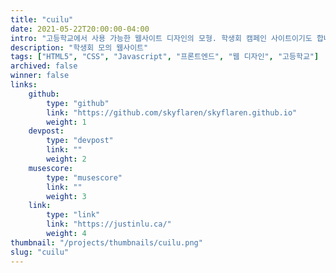 ```yaml
---
title: "cuilu"
date: 2021-05-22T20:00:00-04:00
intro: "고등학교에서 사용 가능한 웹사이트 디자인의 모형. 학생회 캠페인 사이트이기도 합니다."
description: "학생회 모의 웹사이트"
tags: ["HTML5", "CSS", "Javascript", "프론트엔드", "웹 디자인", "고등학교"]
archived: false
winner: false
links: 
    github: 
        type: "github"
        link: "https://github.com/skyflaren/skyflaren.github.io"
        weight: 1
    devpost:
        type: "devpost"
        link: ""
        weight: 2
    musescore:
        type: "musescore"
        link: ""
        weight: 3
    link:
        type: "link"
        link: "https://justinlu.ca/"
        weight: 4
thumbnail: "/projects/thumbnails/cuilu.png"
slug: "cuilu"
---
```


